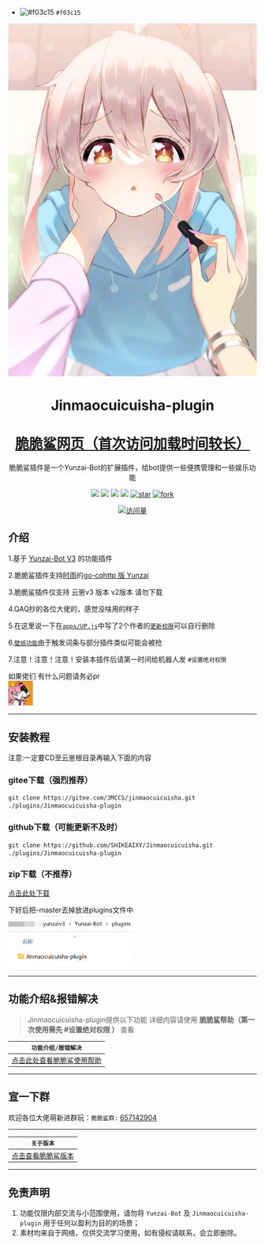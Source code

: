 - ![#f03c15](https://via.placeholder.com/15/f03c15/000000?text=+) `#f03c15`
<div align="center">
  <img src="Resources/肾虚的脆脆鲨/可爱.png" alt="脆脆鲨" width = "600">

  
<h1>Jinmaocuicuisha-plugin</h1>


# [脆脆鲨网页（首次访问加载时间较长）](https://xyccs.netlify.app)
脆脆鲨插件是一个Yunzai-Bot的扩展插件，给bot提供一些便携管理和一些娱乐功能


</div>
<div align="center">

[![](https://img.shields.io/badge/version-v1.5-LightPink)](https://gitee.com/JMCCS/jinmaocuicuisha/blob/master/Plugin%20version.md)
[![](https://img.shields.io/badge/Author-脆脆鲨-red)](https://gitee.com/JMCCS)
[![](https://img.shields.io/badge/Author-小雨-red)](https://gitee.com/SHIKEAIXY)
[![](https://img.shields.io/badge/Yunzai-3.0-yellow)](https://gitee.com/Le-niao/Yunzai-Bot)
<a href='https://gitee.com/JMCCS/jinmaocuicuisha/stargazers'><img src='https://gitee.com/JMCCS/jinmaocuicuisha/badge/star.svg?theme=dark' alt='star'></img></a>
<a href='https://gitee.com/JMCCS/jinmaocuicuisha/members'><img src='https://gitee.com/JMCCS/jinmaocuicuisha/badge/fork.svg?theme=dark' alt='fork'></img></a>

[![访问量](https://profile-counter.glitch.me/jinmaocuicuisha/count.svg)](https://gitee.com/JMCCS/jinmaocuicuisha.git)

</div>


## 介绍

1.基于 [Yunzai-Bot V3](https://gitee.com/Le-niao/Yunzai-Bot) 的功能插件

2.脆脆鲨插件支持[时雨](https://gitee.com/TimeRainStarSky)的[go-cqhttp 版 Yunzai](https://gitee.com/TimeRainStarSky/Yunzai)

3.脆脆鲨插件仅支持 云崽v3 版本 v2版本 请勿下载

4.QAQ抄的各位大佬的，感觉没啥用的样子

5.在这里说一下在[`apps/UP.js`](https://gitee.com/JMCCS/jinmaocuicuisha/blob/master/apps/UP.js)中写了2个作者的[`更新权限`](https://gitee.com/JMCCS/jinmaocuicuisha/blob/master/Resources/%E8%82%BE%E8%99%9A%E7%9A%84%E8%84%86%E8%84%86%E9%B2%A8/up%E6%9D%83%E9%99%90.png)可以自行删除

6.[`壁纸功能`](https://gitee.com/JMCCS/jinmaocuicuisha/blob/master/apps/ccs_wallpaper.js)由于触发词条与部分插件类似可能会被抢

7.注意！注意！注意！安装本插件后请第一时间给机器人发 `#设置绝对权限`

  如果佬们 有什么问题请务必pr
<br>
    <img src="Resources/肾虚的脆脆鲨/可爱吗.gif" width="10%">

---

## 安装教程

注意:一定要CD至云崽根目录再输入下面的内容

### gitee下载（强烈推荐）
```
git clone https://gitee.com/JMCCS/jinmaocuicuisha.git ./plugins/Jinmaocuicuisha-plugin
```
### github下载（可能更新不及时）
```
git clone https://github.com/SHIKEAIXY/Jinmaocuicuisha.git ./plugins/Jinmaocuicuisha-plugin
```
### zip下载（不推荐）

[点击此处下载](https://gitee.com/JMCCS/jinmaocuicuisha/repository/archive/master.zip)

下好后把-master去掉放进plugins文件中
<br>
    <img src="Resources/肾虚的脆脆鲨/ljjc.png" width="50%">

---

## 功能介绍&报错解决

> Jinmaocuicuisha-plugin提供以下功能
> 详细内容请使用 **脆脆鲨帮助（第一次使用需先 #设置绝对权限 ）**  查看

| `功能介绍/报错解决`|
| ------------- |
|[点击此处查看脆脆鲨使用帮助](https://gitee.com/JMCCS/jinmaocuicuisha/blob/master/Plugin%20function.md)|

---
 
## 宣一下群
欢迎各位大佬萌新进群玩：`脆脆鲨群:` [657142904](https://jq.qq.com/?_wv=1027&k=PrOc8Qp4)

---

| `关于版本`|
| ------------- |
|[点击查看脆脆鲨版本](https://gitee.com/JMCCS/jinmaocuicuisha/blob/master/Plugin%20version.md)|

---
 

## 免责声明

1. 功能仅限内部交流与小范围使用，请勿将 `Yunzai-Bot` 及 `Jinmaocuicuisha-plugin` 用于任何以盈利为目的的场景；
2. 素材均来自于网络，仅供交流学习使用，如有侵权请联系，会立即删除。
